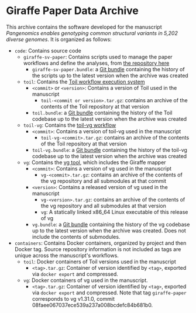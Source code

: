 # Giraffe Paper Data Archive

This archive contains the software developed for the manuscript *Pangenomics enables genotyping common structural variants in 5,202 diverse genomes*. It is organized as follows:

* `code`: Contains source code
    * `giraffe-sv-paper`: Contains scripts used to manage the paper workflows and define the analyses, from [the repository here](https://github.com/vgteam/giraffe-sv-paper)
        * `giraffe-sv-paper.bundle`: a [Git bundle](https://git-scm.com/docs/git-bundle) containing the history of the scripts up to the latest version when the archive was created
    * `toil`: Contains the [Toil workflow execution system](https://github.com/DataBiosphere/toil)
        * `<commit>` or `<version>`: Contains a version of Toil used in the manuscript
            * `toil-<commit or version>.tar.gz`: contains an archive of the contents of the Toil repository at that version
        * `toil.bundle`: a [Git bundle](https://git-scm.com/docs/git-bundle) containing the history of the Toil codebase up to the latest version when the archive was created
    * `toil-vg`: Contains the [toil-vg workflow](https://github.com/vgteam/toil-vg)
        * `<commit>`: Contains a version of toil-vg used in the manuscript
            * `toil-vg-<commit>.tar.gz`: contains an archive of the contents of the Toil repository at that version
        * `toil-vg.bundle`: a [Git bundle](https://git-scm.com/docs/git-bundle) containing the history of the toil-vg codebase up to the latest version when the archive was created
    * `vg`: Contains the [vg tool](https://github.com/vgteam/vg), which includes the Giraffe mapper
        * `<commit>`: Contains a version of vg used in the manuscript
            * `vg-<commit>.tar.gz`: contains an archive of the contents of the vg repository and all submodules at that commit
        * `<version>`: Contains a released version of vg used in the manuscript
            * `vg-<version>.tar.gz`: contains an archive of the contents of the vg repository and all submodules at that version
            * `vg`: A statically linked x86_64 Linux executable of this release of vg
        * `vg.bundle`: a [Git bundle](https://git-scm.com/docs/git-bundle) containing the history of the vg codebase up to the latest version when the archive was created. Does not include the contents of submodules.
* `containers`: Contains Docker containers, organized by project and then Docker tag. Source repository information is not included as tags are unique across the manuscript's workflows.
    * `toil`: Docker containers of Toil versions used in the manuscript
        * `<tag>.tar.gz`: Container of version identified by `<tag>`, exported via `docker export` and compressed.
    * `vg`: Docker containers of vg used in the manuscript.
        * `<tag>.tar.gz`: Container of version identified by `<tag>`, exported via `docker export` and compressed. Note that tag `giraffe-paper` corresponds to vg v1.31.0, commit 08faee067037ece539a237a008bcdefc84b681b0.


